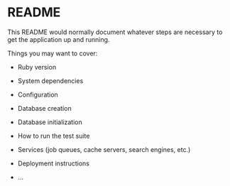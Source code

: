 # README

This README would normally document whatever steps are necessary to get the
application up and running.

Things you may want to cover:

* Ruby version

* System dependencies

* Configuration

* Database creation

* Database initialization

* How to run the test suite

* Services (job queues, cache servers, search engines, etc.)

* Deployment instructions

* ...
<!-- 
2/10/21:
Yesterday: created user demo + modal for login/registration
Today: more CSS. trying to make things pretty. started creating a drop-down menu for my user to logout, but it's lookign really ugly. 
Blockers: getting an error git-commiting my progress b/c it says i have corrupted files. Ryan is supposed to help me with that later. Also have trouble uploading pictures onto my site. keeps showing brokenn link. Image preview on VS is showing an error, too. Trying to google solutions -->

<!-- images: import images from image folder, npm install file-loader and url-loader, update webpackconfig -->

<!-- space around "/", 
update font (no serifs). 
"log in" two words. 
border radius buttons + modal. 
No serif for "X". get x symbol.  -->
<!-- justify form higer (not center. add padding or margins).  -->
<!-- right-justify things outside logn.  -->
<!-- bring error messages down. put in red + up top.  -->
<!-- similarize distance w/ signin.  -->
<!-- bigger signup/login buttons (1/3rd of width).  -->
<!-- Padding of loging remains.  => overlay:auto, height: fit-content -->
<!-- style loguut button => changed from dropdown to logout button -->

<!-- more space after "don't have account" -->

<!-- make bad routes redirect only -->

<!-- yesterday i did purely CSS and got the approval to start my 2nd mvp. but today I got a list of some more CSS things i gotta do. Stuck right now on how to close my modal by clicking the escape button. One design decision i made was to scrap my dropbox bar b/c it was ugly and just do a logout button -->